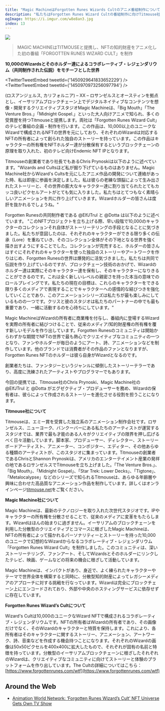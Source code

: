 ```yaml
---
title: "Magic MachineはForgotten Runes Wizards Cultのアニメ番組制作についてTitmouse社との提携を発表"
description: "私たちはForgotten Runes Wizard Cultの番組制作に向けTitmouse社と提携します"
ogImage: https://i.imgur.com/w8e8an3.jpg
index: 13
---
```


![](https://i.imgur.com/w8e8an3.jpg)

> MAGIC MACHINEはTITMOUSEと提携し、NFTの知的財産をアニメ化した初の番組「FORGOTTEN RUNES WIZARD CULT」を制作

**10,000のWizardsとそのホルダー達によるコラボレーティブ・レジェンダリウム（共同制作された伝説）をモチーフとした世界**

<TwitterTweetEmbed tweetId={'1450929641833652229'} />
<TwitterTweetEmbed tweetId={'1450970973256097794'} />

(ロスアンジェルス, カリフォルニア) – XX – ロサンゼルスとオースティンを拠点とし、イーサリアムブロックチェーン上でデジタルネイティブなコンテンツを想像・開発するクリエイティブスタジオMagic Machineは、「Big Mouth」「The Venture Bros.」「Midnight Gospel.」といった大人向けアニメで知られ、多くの受賞歴を持つTitmouseと提携します。両社は「Forgotten Runes Wizard Cult」のテレビ番組の企画・制作を行います。この作品は、10,000以上のユニークなWizardで構成されるNFTの世界を元にしており、それぞれのWizardは対応するNFTの所有者によって創られた独自のストーリーを持っています。この作品はキャラクターの所有権をNFTホルダー達が分散保有するというブロックチェーンの原理を取り入れた、初のテレビ向けEndemic NFT IPとなります。

Titmouseの創業者であり社長でもあるChris Prynoskiは以下のように述べています。"Wizards and Cultsほど私が掘り下げているものはありません。Magic Machine社からWizard's Cultsを元にしたアニメ作品の開発について連絡があった時、私は即座に参画を決定しました。私は彼らの老練な頭脳によって生み出されたストーリーと、その世界の膨大なキャラクター達に割り当てられたとてもカッコ良いピクセルアートがとても気に入りました。私たちはとてつもなく素晴らしいアニメーションを共に作り上げていきます。Wizardホルダーの皆さんは度肝を抜かれるでしょうね。"

Forgotten Runesの共同制作者である @ElfJTrul と @Dotta は以下のように述べています。
"このNFTプロジェクトを立ち上げる際、早い段階で10,000のキャラクターのコレクションそれ自体がストーリーテリングの手段となることに気づきました。私たちが意図したのは、それぞれのキャラクターができる限り多くの伝承（Lore）を重ねていき、そのコレクション全体がその下地となる世界を強く描き出すようにすることでした。コレクションが完売すると、ホルダーの皆さんはすぐにそれぞれのキャラクターを使った独自のストーリーやアートワークを作りはじめ、Forgotten Runesの世界は爆発的に活気づきました。私たちは共同で伝説を作り上げているのですが、ブロックチェーン技術のおかげで、Wizardのホルダー達は実際にそのキャラクター達を保有し、そのキャラクターになりきることができるのです。これは全く新しいレベルの親密さを持った本当の意味でのロールプレイングです。私たちの現在の目標は、これらのキャラクターをできる限り多くのメディアで表現することでキャラクターへの感情的な結びつきを強化していくことであり、このアニメーションシリーズは私たちが最も楽しみにしているものの一つです。クリスと彼のスタジオは私たちのパートナーの中でも最も重要であり、一緒に活動するのを心待ちにしています。"

Magic MachineはWizardの所有者に商業権を付与し、番組内に登場するWizardを実際の所有者に結びつけることで、従来のメディア/知的財産権の所有権を覆す新しいモデルを作り出しています。Forgotten Runesのコミュニティは開始からわずかな期間でNFTの世界で最も熱心でクリエイティブなコミュニティの一つとなり、ファンやホルダーが毎日のようにアート、詩、アニメーションなどを制作しています。他のブランドでは消費者がその作品のファンとなりますが、Forgotten Runes NFTのホルダーは彼ら自身がWizardとなるのです。

創業者たちは、ファンタジーというジャンルに傾倒したストーリーテラーであり、高度に洗練されたアーティストやプログラマーでもあります。

今回の提携では、Titmouse社のChris Prynoski、Magic Machine社の @ElfJTrul と @Dotta がエグゼクティブ・プロデューサーを務め、Wizardの保有者は、彼らによって作成されるストーリーを進化させる役割を担うことになります。

**Titmouse社について**

Titmouseは、エミー賞を受賞した独立系のアニメーション制作会社です。ロサンゼルス、ニューヨーク、バンクーバーにある私たちのアーティストが運営するスタジオでは、業界で最も才能のある人々がクリエイティブの限界を押し広げるべく日々活動しています。脚本家、プロデューサー、ディレクター、ストーリーボードアーティスト、アニメーター、コンポジター、エディター、その他あらゆる種類のアーティストが、このスタジオに集まっています。Titmouseの創業者であるChrisとShannon Prynoskiは、アメリカのエンターテイメント産業の発祥の地であるロサンゼルスでTitmouseを立ち上げました。「The Venture Bros.」、「Big Mouth」、「Midnight Gospel」、「Star Trek: Lower Decks」、「Tigtone」、「Metalocalypse」などのシリーズで知られるTitmouseは、あらゆる年齢層や興味に合わせた高品質なアニメーション作品を制作しています。詳しくはオンラインページ[titmouse.net](titmouse.net)をご覧ください。

**Magic Machine社について**

Magic Machineは、最新のテクノロジーを取り入れた次世代スタジオです。IPやキャラクターの所有権を分散させることで、従来のメディアに変革をもたらします。Wizardはほんの始まりに過ぎません。イーサリアムのブロックチェーンを利用した分散型のクリエイティブとコマースに根ざしたMagic Machineは、NFTの所有者によって描かれるパーソナリティーとストーリーを持った10,000のユニークで幻想的なWizardからなるコラボレーティブ・レジェンダリウム「Forgotten Runes Wizard Cult」を制作しました。このコミュニティは、深いストーリーテリング、ファンアート、そしてWizardsとそのホルダーにリンクしたテレビ、映画、ゲームなどの将来の機会に根ざして活動しています。

Magic Machineは、インパクトがあり、身近で、よく練られたキャラクターやテーマで世界全体を構築すると同時に、分散型知的財産によってレガシーメディアのアプローチに対する挑戦を行なっています。Wizardは完全にブロックチェーン上にエンコードされており、外部や中央のホスティングサービスに依存せずに存在しています。

**Forgotten Runes Wizard’s Cultについて**

Wizard's Cultは10,000のユニークなWizard NFTで構成されるコラボレーティブ・レジェンダリウムです。NFTの所有者はWizardの所有者であり、その画像だけでなく、そのWizardのキャラクターと特質を保持します。これにより、各所有者はそのキャラクターに関するストーリー、アニメーション、アートワーク、詩、音楽などを作成する機会持つことになります。それぞれのWizardの画像は50x50ピクセルを400x400に拡大したもので、それぞれが固有の名前と特徴を持っています。分散型のイーサリアムブロックチェーンに根ざしたそれぞれのWizardは、クリエイティブなコミュニティに向けてストーリーと体験のプラットフォームを作り出しています。The Cultの詳細についてはこちら：[https://www.forgottenrunes.com/wtf](https://www.forgottenrunes.com/wtf)

## Around the Web

- [Animation World Network: ‘Forgotten Runes Wizard’s Cult’ NFT Universe Gets Own TV Show](https://www.awn.com/news/forgotten-runes-wizards-cult-nft-universe-gets-own-tv-show)
